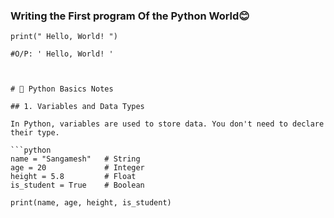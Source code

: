 ### Writing the First program Of the Python World😊

```
print(" Hello, World! ")

#O/P: ' Hello, World! '



# 🐍 Python Basics Notes

## 1. Variables and Data Types

In Python, variables are used to store data. You don't need to declare their type.

```python
name = "Sangamesh"   # String
age = 20             # Integer
height = 5.8         # Float
is_student = True    # Boolean

print(name, age, height, is_student)